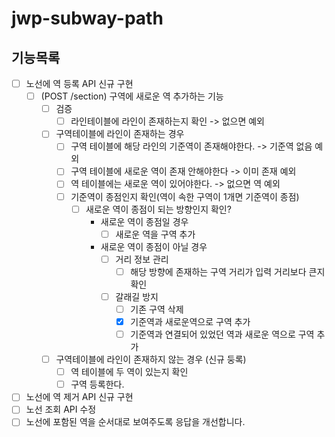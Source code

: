 # jwp-subway-path

## 기능목록

- [ ] 노선에 역 등록 API 신규 구현
    - [ ] (POST /section) 구역에 새로운 역 추가하는 기능
        - [ ] 검증
            - [ ] 라인테이블에 라인이 존재하는지 확인 -> 없으면 예외
        - [ ] 구역테이블에 라인이 존재하는 경우
            - [ ] 구역 테이블에 해당 라인의 기준역이 존재해야한다. -> 기준역 없음 예외
            - [ ] 구역 테이블에 새로운 역이 존재 안해야한다 -> 이미 존재 예외
            - [ ] 역 테이블에는 새로운 역이 있어야한다. -> 없으면 역 예외
            - [ ] 기준역이 종점인지 확인(역이 속한 구역이 1개면 기준역이 종점)
                - [ ] 새로운 역이 종점이 되는 방향인지 확인?
                    - 새로운 역이 종점일 경우
                        - [ ] 새로운 역을 구역 추가
                    - 새로운 역이 종점이 아닐 경우
                        - [ ] 거리 정보 관리
                            - [ ] 해당 방향에 존재하는 구역 거리가 입력 거리보다 큰지 확인
                        - [ ] 갈래길 방지
                            - [ ] 기존 구역 삭제
                            - [x] 기준역과 새로운역으로 구역 추가
                            - [ ] 기준역과 연결되어 있었던 역과 새로운 역으로 구역 추가
        - [ ] 구역테이블에 라인이 존재하지 않는 경우 (신규 둥록)
            - [ ] 역 테이블에 두 역이 있는지 확인
            - [ ] 구역 등록한다.

- [ ] 노선에 역 제거 API 신규 구현
- [ ] 노선 조회 API 수정
- [ ] 노선에 포함된 역을 순서대로 보여주도록 응답을 개선합니다.